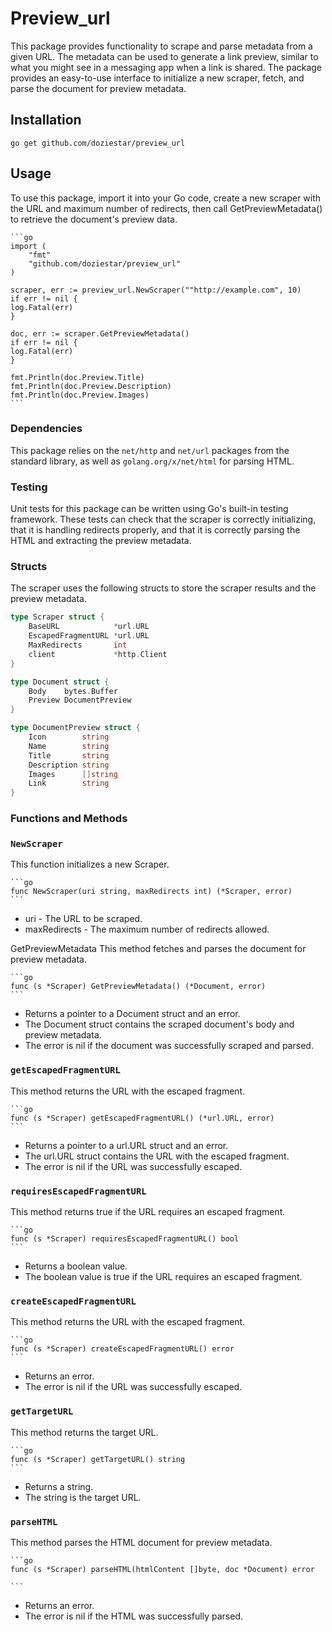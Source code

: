 # Preview_url

This package provides functionality to scrape and parse metadata from a given URL. The metadata can be used to generate a link preview, similar to what you might see in a messaging app when a link is shared. The package provides an easy-to-use interface to initialize a new scraper, fetch, and parse the document for preview metadata.

## Installation
```
go get github.com/doziestar/preview_url
```

## Usage

To use this package, import it into your Go code, create a new scraper with the URL and maximum number of redirects, then call GetPreviewMetadata() to retrieve the document's preview data.
    
    ```go
    import (
        "fmt"
        "github.com/doziestar/preview_url"
    )

    scraper, err := preview_url.NewScraper(""http://example.com", 10)
    if err != nil {
    log.Fatal(err)
    }
    
    doc, err := scraper.GetPreviewMetadata()
    if err != nil {
    log.Fatal(err)
    }
    
    fmt.Println(doc.Preview.Title)
    fmt.Println(doc.Preview.Description)
    fmt.Println(doc.Preview.Images)
    ```

### Dependencies

This package relies on the `net/http` and `net/url` packages from the standard library, as well as `golang.org/x/net/html` for parsing HTML.

### Testing
Unit tests for this package can be written using Go's built-in testing framework. These tests can check that the scraper is correctly initializing, that it is handling redirects properly, and that it is correctly parsing the HTML and extracting the preview metadata.

### Structs 

The scraper uses the following structs to store the scraper results and the preview metadata.

```go
type Scraper struct {
	BaseURL            *url.URL
	EscapedFragmentURL *url.URL
	MaxRedirects       int
	client             *http.Client
}

type Document struct {
	Body    bytes.Buffer
	Preview DocumentPreview
}

type DocumentPreview struct {
	Icon        string
	Name        string
	Title       string
	Description string
	Images      []string
	Link        string
}
```

### Functions and Methods
### `NewScraper`
This function initializes a new Scraper.
    
    ```go
    func NewScraper(uri string, maxRedirects int) (*Scraper, error)
    ```

- uri - The URL to be scraped.
- maxRedirects - The maximum number of redirects allowed.

GetPreviewMetadata
This method fetches and parses the document for preview metadata.
    
    ```go
    func (s *Scraper) GetPreviewMetadata() (*Document, error)
    ```

- Returns a pointer to a Document struct and an error.
- The Document struct contains the scraped document's body and preview metadata.
- The error is nil if the document was successfully scraped and parsed.

### `getEscapedFragmentURL`
This method returns the URL with the escaped fragment.
    
    ```go
    func (s *Scraper) getEscapedFragmentURL() (*url.URL, error)
    ```

- Returns a pointer to a url.URL struct and an error.
- The url.URL struct contains the URL with the escaped fragment.
- The error is nil if the URL was successfully escaped.

### `requiresEscapedFragmentURL`
This method returns true if the URL requires an escaped fragment.
    
    ```go
    func (s *Scraper) requiresEscapedFragmentURL() bool
    ```

- Returns a boolean value.
- The boolean value is true if the URL requires an escaped fragment.

### `createEscapedFragmentURL`
This method returns the URL with the escaped fragment.
    
    ```go
    func (s *Scraper) createEscapedFragmentURL() error
    ```

- Returns an error.
- The error is nil if the URL was successfully escaped.

### `getTargetURL`
This method returns the target URL.
    
    ```go
    func (s *Scraper) getTargetURL() string
    ```

- Returns a string.
- The string is the target URL.

### `parseHTML`

This method parses the HTML document for preview metadata.
    
    ```go
    func (s *Scraper) parseHTML(htmlContent []byte, doc *Document) error

    ```

- Returns an error.
- The error is nil if the HTML was successfully parsed.

